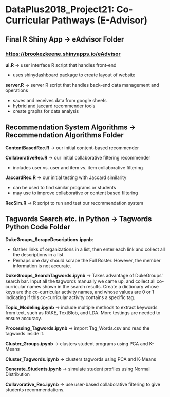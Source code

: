 # DataPlus2018_Project21: Co-Curricular Pathways (E-Advisor)

## Final R Shiny App &rarr; eAdvisor Folder
### https://brookezkeene.shinyapps.io/eAdvisor
**ui.R** &rarr; user interface R script that handles front-end
* uses shinydashboard package to create layout of website

**server.R** &rarr; server R script that handles back-end data management and operations
* saves and receives data from google sheets
* hybrid and jaccard recommender tools
* create graphs for data analysis

## Recommendation System Algorithms &rarr; Recommendation Algorithms Folder
**ContentBasedRec.R** &rarr; our initial content-based recommender

**CollaborativeRec.R** &rarr; our initial collaborative filtering recommender
* includes user vs. user and item vs. item collaborative filtering

**JaccardRec.R** &rarr; our initial testing with Jaccard similarity
* can be used to find similar programs or students
* may use to improve collaborative or content based filtering

**RecSim.R** &rarr; R script to run and test our recommendation system

## Tagwords Search etc. in Python &rarr; Tagwords Python Code Folder

**DukeGroups_ScrapeDescriptions.ipynb**: 
* Gather links of organizations in a list, then enter each link and collect all the descriptions in a list.
* Perhaps one day should scrape the Full Roster. However, the member information is not accurate.

**DukeGroups_SearchTagwords.ipynb** &rarr; Takes advantage of DukeGroups' search bar. Input all the tagwords manually we came up, and collect all co-curricular names shown in the search results. Create a dictionary whose keys are the co-curricular activity names, and whose values are 0 or 1 indicating if this co-curricular activity contains a specific tag.

**Topic_Modeling.ipynb** &rarr; include multiple methods to extract keywords from text, such as RAKE, TextBlob, and LDA. More testings are needed to ensure accuracy.

**Processing_Tagwords.ipynb** &rarr; import Tag_Words.csv and read the tagwords inside it.

**Cluster_Groups.ipynb** &rarr; clusters student programs using PCA and K-Means

**Cluster_Tagwords.ipynb** &rarr; clusters tagwords using PCA and K-Means

**Generate_Students.ipynb** &rarr; simulate student profiles using Normal Distribution

**Collavorative_Rec.ipynb** &rarr; use user-based collaborative filtering to give students recommendations.
